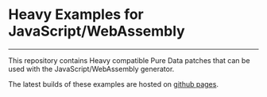# Heavy Examples for JavaScript/WebAssembly
---
This repository contains Heavy compatible Pure Data patches that can be used with the JavaScript/WebAssembly generator.

The latest builds of these examples are hosted on [github pages](https://wasted-audio.github.io/hvcc-examples-js/).
